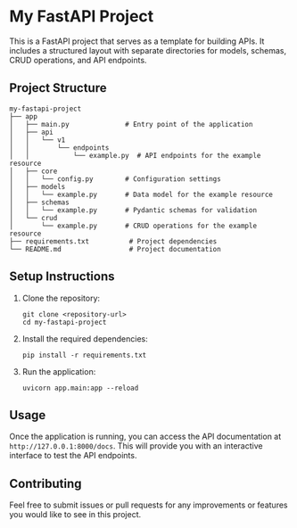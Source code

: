 # My FastAPI Project

This is a FastAPI project that serves as a template for building APIs. It includes a structured layout with separate directories for models, schemas, CRUD operations, and API endpoints.

## Project Structure

```
my-fastapi-project
├── app
│   ├── main.py              # Entry point of the application
│   ├── api
│   │   └── v1
│   │       └── endpoints
│   │           └── example.py  # API endpoints for the example resource
│   ├── core
│   │   └── config.py        # Configuration settings
│   ├── models
│   │   └── example.py       # Data model for the example resource
│   ├── schemas
│   │   └── example.py       # Pydantic schemas for validation
│   └── crud
│       └── example.py       # CRUD operations for the example resource
├── requirements.txt          # Project dependencies
└── README.md                 # Project documentation
```

## Setup Instructions

1. Clone the repository:
   ```
   git clone <repository-url>
   cd my-fastapi-project
   ```

2. Install the required dependencies:
   ```
   pip install -r requirements.txt
   ```

3. Run the application:
   ```
   uvicorn app.main:app --reload
   ```

## Usage

Once the application is running, you can access the API documentation at `http://127.0.0.1:8000/docs`. This will provide you with an interactive interface to test the API endpoints.

## Contributing

Feel free to submit issues or pull requests for any improvements or features you would like to see in this project.